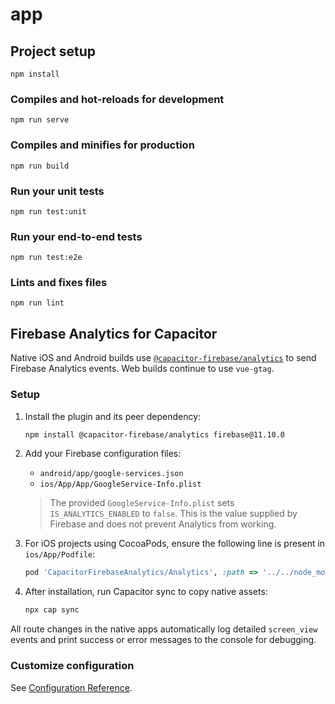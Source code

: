 # app

## Project setup
```
npm install
```

### Compiles and hot-reloads for development
```
npm run serve
```

### Compiles and minifies for production
```
npm run build
```

### Run your unit tests
```
npm run test:unit
```

### Run your end-to-end tests
```
npm run test:e2e
```

### Lints and fixes files
```
npm run lint
```

## Firebase Analytics for Capacitor

Native iOS and Android builds use [`@capacitor-firebase/analytics`](https://www.npmjs.com/package/@capacitor-firebase/analytics) to send Firebase Analytics events. Web builds continue to use `vue-gtag`.

### Setup

1. Install the plugin and its peer dependency:
   ```bash
   npm install @capacitor-firebase/analytics firebase@11.10.0
   ```
2. Add your Firebase configuration files:
   - `android/app/google-services.json`
   - `ios/App/App/GoogleService-Info.plist`

   > The provided `GoogleService-Info.plist` sets `IS_ANALYTICS_ENABLED` to `false`. This is the value supplied by Firebase and does not prevent Analytics from working.

3. For iOS projects using CocoaPods, ensure the following line is present in `ios/App/Podfile`:
   ```ruby
   pod 'CapacitorFirebaseAnalytics/Analytics', :path => '../../node_modules/@capacitor-firebase/analytics'
   ```
4. After installation, run Capacitor sync to copy native assets:
   ```bash
   npx cap sync
   ```

All route changes in the native apps automatically log detailed `screen_view` events and print success or error messages to the console for debugging.

### Customize configuration
See [Configuration Reference](https://cli.vuejs.org/config/).
